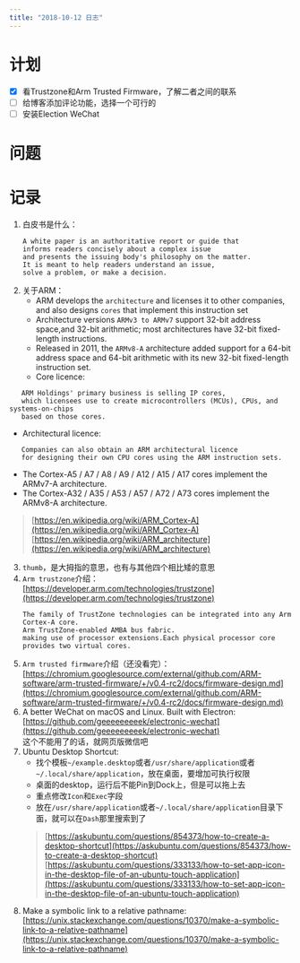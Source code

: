 ```yaml
---
title: "2018-10-12 日志"
---
```


# 计划

- [x] 看Trustzone和Arm Trusted Firmware，了解二者之间的联系
- [ ] 给博客添加评论功能，选择一个可行的
- [ ] 安装Election WeChat

# 问题

# 记录
1. 白皮书是什么：
   ```
   A white paper is an authoritative report or guide that 
   informs readers concisely about a complex issue 
   and presents the issuing body's philosophy on the matter. 
   It is meant to help readers understand an issue, 
   solve a problem, or make a decision.
   ```
2. 关于ARM：
   - ARM develops the `architecture` and licenses it to other companies, and also designs `cores` that implement this instruction set
   - Architecture versions `ARMv3 to ARMv7` support 32-bit address space,and 32-bit arithmetic; most architectures have 32-bit fixed-length instructions.
   - Released in 2011, the `ARMv8-A` architecture added support for a 64-bit address space and 64-bit arithmetic with its new 32-bit fixed-length instruction set.
   - Core licence:
  ```
     ARM Holdings' primary business is selling IP cores, 
     which licensees use to create microcontrollers (MCUs), CPUs, and systems-on-chips 
     based on those cores.
  ```
   - Architectural licence:
  ```
     Companies can also obtain an ARM architectural licence 
     for designing their own CPU cores using the ARM instruction sets.
  ```
   - The Cortex-A5 / A7 / A8 / A9 / A12 / A15 / A17 cores implement the ARMv7-A architecture.
   - The Cortex-A32 / A35 / A53 / A57 / A72 / A73 cores implement the ARMv8-A architecture.
   > [https://en.wikipedia.org/wiki/ARM_Cortex-A](https://en.wikipedia.org/wiki/ARM_Cortex-A)  
   [https://en.wikipedia.org/wiki/ARM_architecture](https://en.wikipedia.org/wiki/ARM_architecture)
3. `thumb`，是大拇指的意思，也有与其他四个相比矮的意思
4. `Arm trustzone`介绍：  
   [https://developer.arm.com/technologies/trustzone](https://developer.arm.com/technologies/trustzone)
   ```
   The family of TrustZone technologies can be integrated into any Arm Cortex-A core.
   Arm TrustZone-enabled AMBA bus fabric.
   making use of processor extensions.Each physical processor core provides two virtual cores.
5. `Arm trusted firmware`介绍（还没看完）：   
   [https://chromium.googlesource.com/external/github.com/ARM-software/arm-trusted-firmware/+/v0.4-rc2/docs/firmware-design.md](https://chromium.googlesource.com/external/github.com/ARM-software/arm-trusted-firmware/+/v0.4-rc2/docs/firmware-design.md)
6. A better WeChat on macOS and Linux. Built with Electron:
   [https://github.com/geeeeeeeeek/electronic-wechat](https://github.com/geeeeeeeeek/electronic-wechat)  
   这个不能用了的话，就网页版微信吧
7. Ubuntu Desktop Shortcut:
   - 找个模板`~/example.desktop`或者`/usr/share/application`或者`~/.local/share/application`，放在桌面，要增加可执行权限
   - 桌面的desktop，运行后不能Pin到Dock上，但是可以拖上去
   - 重点修改`Icon`和`Exec`字段
   - 放在`/usr/share/application`或者`~/.local/share/application`目录下面，就可以在`Dash`那里搜索到了
   > [https://askubuntu.com/questions/854373/how-to-create-a-desktop-shortcut](https://askubuntu.com/questions/854373/how-to-create-a-desktop-shortcut)  
   [https://askubuntu.com/questions/333133/how-to-set-app-icon-in-the-desktop-file-of-an-ubuntu-touch-application](https://askubuntu.com/questions/333133/how-to-set-app-icon-in-the-desktop-file-of-an-ubuntu-touch-application)
8. Make a symbolic link to a relative pathname:
[https://unix.stackexchange.com/questions/10370/make-a-symbolic-link-to-a-relative-pathname](https://unix.stackexchange.com/questions/10370/make-a-symbolic-link-to-a-relative-pathname)